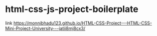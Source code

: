 # html-css-js-project-boilerplate
link
 https://monnibhadu123.github.io/HTML-CSS-Project---HTML-CSS-Mini-Project-University---jatii8mj8cx3/
